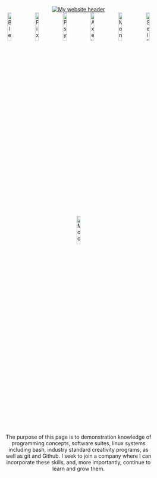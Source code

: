 <div align="center" style="padding:0%;">
	<a href="https://tylereshelman.com/" target="_blank">
		<img src="https://tylereshelman.com/img/website_header.png" alt="My website header"/>
	</a>
</div>
<div align="center" style="padding:0%;">
	<img src="https://tylereshelman.com/img/Bulbs.jpg" width="14%" alt="Blender Lightbulbs"/>
	<img src="https://tylereshelman.com/img/Sword_2.png" width="14%" alt="Pixel Sword"/>
	<img src="https://tylereshelman.com/img/Book_R&J.png" width="14%" alt="Psychedelic Book Cover"/>
	<img src="https://tylereshelman.com/img/Hampster_Axe_big.png" width="14%" alt="Axe Hamster"/>
	<img src="https://tylereshelman.com/img/MonaOlive.jpg" width="14%" alt="Mona Olive"/>
	<img src="https://tylereshelman.com/img/Self-Portrait.jpg" width="14%" alt="Self Portrait"/>
	<img src="https://tylereshelman.com/img/Moon_Circle.jpg" width="14%" alt="Moon Circle"/>

</div>

#
<p style="text-align:center; margin:0% 10%;">
The purpose of this page is to demonstration knowledge of programming concepts, software suites, linux systems including bash, industry standard creativity programs, as well as git and Github. I seek to join a company where I can incorporate these skills, and, more importantly, continue to learn and grow them.
</p>
